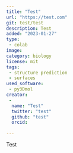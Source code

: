 ```yaml
---
title: "Test"
url: "https://test.com"
git: test/test
description: Test
added: "2023-01-27"
type: 
 - colab
image: 
category: biology
license: mit
tags: 
 - structure prediction
 - surfaces
used_software:
 - py3Dmol
creator: 
 - 
  name: "Test"
  twitter: "test"
  github: "test"
  orcid: 

---
```

Test
